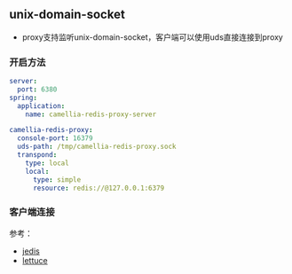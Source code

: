 
## unix-domain-socket

* proxy支持监听unix-domain-socket，客户端可以使用uds直接连接到proxy


### 开启方法

```yml
server:
  port: 6380
spring:
  application:
    name: camellia-redis-proxy-server

camellia-redis-proxy:
  console-port: 16379
  uds-path: /tmp/camellia-redis-proxy.sock
  transpond:
    type: local
    local:
      type: simple
      resource: redis://@127.0.0.1:6379
```

### 客户端连接

参考：  
* [jedis](https://github.com/redis/jedis/issues/3493)
* [lettuce](https://github.com/lettuce-io/lettuce-core/wiki/Unix-Domain-Sockets)
